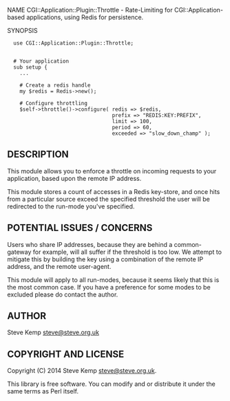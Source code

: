 NAME
    CGI::Application::Plugin::Throttle - Rate-Limiting for CGI::Application-based applications, using Redis for persistence.

SYNOPSIS

      use CGI::Application::Plugin::Throttle;


      # Your application
      sub setup {
        ...

        # Create a redis handle
        my $redis = Redis->new();

        # Configure throttling
        $self->throttle()->configure( redis => $redis,
                                      prefix => "REDIS:KEY:PREFIX",
                                      limit => 100,
                                      period => 60,
                                      exceeded => "slow_down_champ" );


DESCRIPTION
-----------

This module allows you to enforce a throttle on incoming requests to
your application, based upon the remote IP address.

This module stores a count of accesses in a Redis key-store, and once
hits from a particular source exceed the specified threshold the user
will be redirected to the run-mode you've specified.


POTENTIAL ISSUES / CONCERNS
---------------------------
Users who share IP addresses, because they are behind a common-gateway
for example, will all suffer if the threshold is too low. We attempt to
mitigate this by building the key using a combination of the remote IP
address, and the remote user-agent.

This module will apply to all run-modes, because it seems likely that
this is the most common case. If you have a preference for some modes to
be excluded please do contact the author.


AUTHOR
------
Steve Kemp <steve@steve.org.uk>

COPYRIGHT AND LICENSE
---------------------
Copyright (C) 2014 Steve Kemp <steve@steve.org.uk>.

This library is free software. You can modify and or distribute it under
the same terms as Perl itself.

